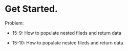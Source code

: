 # Get Started.

Problem:

- 15-9: How to populate nested fileds and return data

* 15-10: How to populate nested fileds and return data
